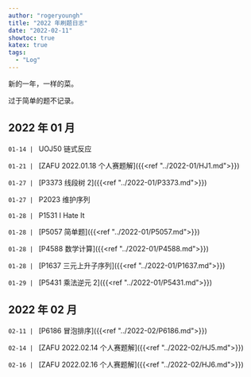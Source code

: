 ```yaml
---
author: "rogeryoungh"
title: "2022 年刷题日志"
date: "2022-02-11"
showtoc: true
katex: true
tags:
  - "Log"
---
```


新的一年，一样的菜。

过于简单的题不记录。

## 2022 年 01 月

`01-14 | ` UOJ50 链式反应

`01-21 | ` [ZAFU 2022.01.18 个人赛题解]({{<ref "../2022-01/HJ1.md">}})

`01-27 | ` [P3373 线段树 2]({{<ref "../2022-01/P3373.md">}})

`01-27 | ` P2023 维护序列

`01-28 | ` P1531 I Hate It

`01-28 | ` [P5057 简单题]({{<ref "../2022-01/P5057.md">}})

`01-28 | ` [P4588 数学计算]({{<ref "../2022-01/P4588.md">}})

`01-28 | ` [P1637 三元上升子序列]({{<ref "../2022-01/P1637.md">}})

`01-29 | ` [P5431 乘法逆元 2]({{<ref "../2022-01/P5431.md">}})

## 2022 年 02 月

`02-11 | ` [P6186 冒泡排序]({{<ref "../2022-02/P6186.md">}})

`02-14 | ` [ZAFU 2022.02.14 个人赛题解]({{<ref "../2022-02/HJ5.md">}})

`02-16 | ` [ZAFU 2022.02.16 个人赛题解]({{<ref "../2022-02/HJ6.md">}})
